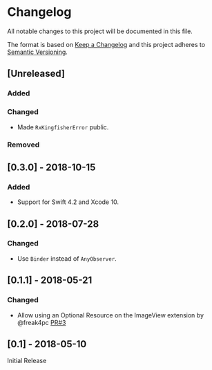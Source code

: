 # Changelog
All notable changes to this project will be documented in this file.

The format is based on [Keep a Changelog](http://keepachangelog.com/en/1.0.0/)
and this project adheres to [Semantic Versioning](http://semver.org/spec/v2.0.0.html).

## [Unreleased]

### Added

### Changed

- Made `RxKingfisherError` public.

### Removed

## [0.3.0] - 2018-10-15

### Added

- Support for Swift 4.2 and Xcode 10.

## [0.2.0] - 2018-07-28

### Changed
- Use `Binder` instead of `AnyObserver`.

## [0.1.1] - 2018-05-21

### Changed

- Allow using an Optional Resource on the ImageView extension by @freak4pc [PR#3](https://github.com/RxSwiftCommunity/RxKingfisher/pull/3)

## [0.1] - 2018-05-10

Initial Release
